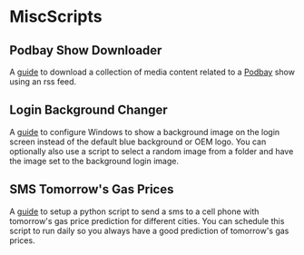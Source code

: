 MiscScripts
==========

## Podbay Show Downloader ##

A [guide](PodbayDownloader) to download a collection of media content related to a [Podbay](http://podbay.fm) show using an rss feed.

## Login Background Changer ##

A [guide](LoginBackgroundChanger) to configure Windows to show a background image on the login screen instead of the default blue background or OEM logo. You can optionally also use a script to select a random image from a folder and have the image set to the background login image.

## SMS Tomorrow's Gas Prices ##

A [guide](TomorrowsGasPrice) to setup a python script to send a sms to a cell phone with tomorrow's gas price prediction for different cities. You can schedule this script to run daily so you always have a good prediction of tomorrow's gas prices.
